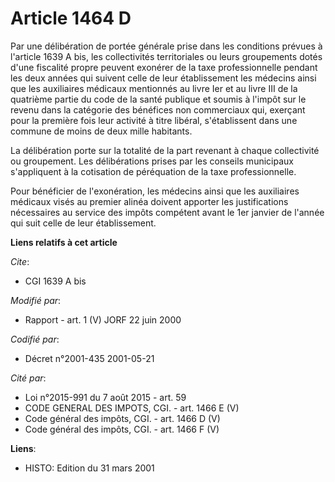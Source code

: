 # Article 1464 D

Par une délibération de portée générale prise dans les conditions prévues à l'article 1639 A bis, les collectivités
territoriales ou leurs groupements dotés d'une fiscalité propre peuvent exonérer de la taxe professionnelle pendant les deux
années qui suivent celle de leur établissement les médecins ainsi que les auxiliaires médicaux mentionnés au livre Ier et au
livre III de la quatrième partie du code de la santé publique  et soumis à l'impôt sur le revenu dans la catégorie des
bénéfices non commerciaux qui, exerçant pour la première fois leur activité à titre libéral, s'établissent dans une commune
de moins de deux mille habitants.

La délibération porte sur la totalité de la part revenant à chaque collectivité ou groupement. Les délibérations prises par
les conseils municipaux s'appliquent à la cotisation de péréquation de la taxe professionnelle.

Pour bénéficier de l'exonération, les médecins ainsi que les auxiliaires médicaux visés au premier alinéa doivent apporter
les justifications nécessaires au service des impôts compétent avant le 1er janvier de l'année qui suit celle de leur
établissement.

**Liens relatifs à cet article**

_Cite_:

  - CGI 1639 A bis

_Modifié par_:

  - Rapport - art. 1 (V) JORF 22 juin 2000

_Codifié par_:

  - Décret n°2001-435 2001-05-21

_Cité par_:

  - Loi n°2015-991 du 7 août 2015 - art. 59
  - CODE GENERAL DES IMPOTS, CGI. - art. 1466 E (V)
  - Code général des impôts, CGI. - art. 1466 D (V)
  - Code général des impôts, CGI. - art. 1466 F (V)

**Liens**:

  - HISTO: Edition du 31 mars 2001
